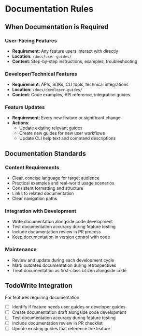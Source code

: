 # Documentation Rules

## When Documentation is Required

### User-Facing Features
- **Requirement**: Any feature users interact with directly
- **Location**: `/docs/user-guides/`
- **Content**: Step-by-step instructions, examples, troubleshooting

### Developer/Technical Features  
- **Requirement**: APIs, SDKs, CLI tools, technical integrations
- **Location**: `/docs/developer-guides/`
- **Content**: Code examples, API reference, integration guides

### Feature Updates
- **Requirement**: Every new feature or significant change
- **Actions**: 
  - Update existing relevant guides
  - Create new guides for new user workflows
  - Update CLI help text and command descriptions

## Documentation Standards

### Content Requirements
- Clear, concise language for target audience
- Practical examples and real-world usage scenarios
- Consistent formatting and structure
- Links to related documentation
- Clear navigation paths

### Integration with Development
- Write documentation alongside code development
- Test documentation accuracy during feature testing
- Include documentation review in PR process
- Keep documentation in version control with code

### Maintenance
- Review and update during each development cycle
- Mark outdated documentation during retrospectives
- Treat documentation as first-class citizen alongside code

## TodoWrite Integration
For features requiring documentation:
- [ ] Identify if feature needs user guides or developer guides
- [ ] Create documentation draft alongside code development
- [ ] Test documentation accuracy during feature testing
- [ ] Include documentation review in PR checklist
- [ ] Update existing guides that reference the feature